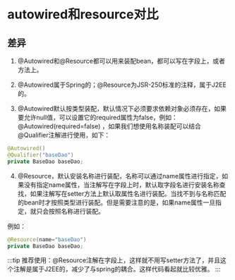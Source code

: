 # autowired和resource对比

## 差异

1. @Autowired和@Resource都可以用来装配bean，都可以写在字段上，或者方法上。

2. @Autowired属于Spring的；@Resource为JSR-250标准的注释，属于J2EE的。

3. @Autowired默认按类型装配，默认情况下必须要求依赖对象必须存在，如果要允许null值，可以设置它的required属性为false，例如：@Autowired(required=false) ，如果我们想使用名称装配可以结合@Qualifier注解进行使用，如下：

```java
@Autowired()
@Qualifier("baseDao")
private BaseDao baseDao;
```

4. @Resource，默认安装名称进行装配，名称可以通过name属性进行指定，如果没有指定name属性，当注解写在字段上时，默认取字段名进行安装名称查找，如果注解写在setter方法上默认取属性名进行装配。当找不到与名称匹配的bean时才按照类型进行装配。但是需要注意的是，如果name属性一旦指定，就只会按照名称进行装配。

 例如：

```java
@Resource(name="baseDao")
private BaseDao baseDao;
```

:::tip
 推荐使用：@Resource注解在字段上，这样就不用写setter方法了，并且这个注解是属于J2EE的，减少了与spring的耦合。这样代码看起就比较优雅。
:::
